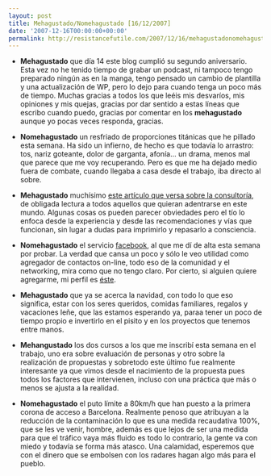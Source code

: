 ```yaml
---
layout: post
title: Mehagustado/Nomehagustado [16/12/2007]
date: '2007-12-16T00:00:00+00:00'
permalink: http://resistancefutile.com/2007/12/16/mehagustadonomehagustado-16122007/
---
```

- <strong>Mehagustado</strong> que día 14 este blog cumplió su segundo aniversario. Esta vez no he tenido tiempo de grabar un podcast, ni tampoco tengo preparado ningún as en la manga, tengo pensado un cambio de plantilla y una actualización de WP, pero lo dejo para cuando tenga un poco más de tiempo. Muchas gracias a todos los que leéis mis desvaríos, mis opiniones y mis quejas, gracias por dar sentido a estas líneas que escribo cuando puedo, gracias por comentar en los <strong>mehagustado</strong> aunque yo pocas veces responda, gracias.

- <strong>Nomehagustado</strong> un resfriado de proporciones titánicas que he pillado esta semana. Ha sido un infierno, de hecho es que todavía lo arrastro: tos, nariz goteante, dolor de garganta, afonía... un drama, menos mal que parece que me voy recuperando. Pero es que me ha dejado medio fuera de combate, cuando llegaba a casa desde el trabajo, iba directo al sobre.

- <strong>Mehagustado</strong> muchísimo <a href="http://unixwiz.net/techtips/be-consultant.html">este artículo que versa sobre la consultoría</a>, de obligada lectura a todos aquellos que quieran adentrarse en este mundo. Algunas cosas os pueden parecer obviedades pero el tío lo enfoca desde la experiencia y desde las recomendaciones y vías que funcionan, sin lugar a dudas para imprimirlo y repasarlo a consciencia. 

- <strong>Nomehagustado</strong> el servicio <a href="http://www.facebook.com">facebook</a>, al que me dí de alta esta semana por probar. La verdad que cansa un poco y sólo le veo utilidad como agregador de contactos on-line, todo eso de la comunidad y el networking, mira como que no tengo claro. Por cierto, si alguien quiere agregarme, mi perfil es <a href="http://www.facebook.com/profile.php?id=1056992206">éste</a>.

- <strong>Mehagustado</strong> que ya se acerca la navidad, con todo lo que eso significa, estar con los seres queridos, comidas familiares, regalos y vacaciones leñe, que las estamos esperando ya, paraa tener un poco de tiempo propio e invertirlo en el pisito y en los proyectos que tenemos entre manos.

- <strong>Mehangustado</strong> los dos cursos a los que me inscribí esta semana en el trabajo, uno era sobre evaluación de personas y otro sobre la realización de propuestas y sobretodo este último fue realmente interesante ya que vimos desde el nacimiento de la propuesta pues todos los factores que intervienen, incluso con una práctica que más o menos se ajusta a la realidad.

- <strong>Nomehagustado</strong> el puto límite a 80km/h que han puesto a la primera corona de acceso a Barcelona. Realmente penoso que atribuyan a la reducción de la contaminación lo que es una medida recaudativa 100%, que se les ve venir, hombre, además es que lejos de ser una medida para que el tráfico vaya más fluido es todo lo contrario, la gente va con miedo y todavía se forma más atasco. Una calamidad, esperemos que con el dinero que se embolsen con los radares hagan algo más para el pueblo.
